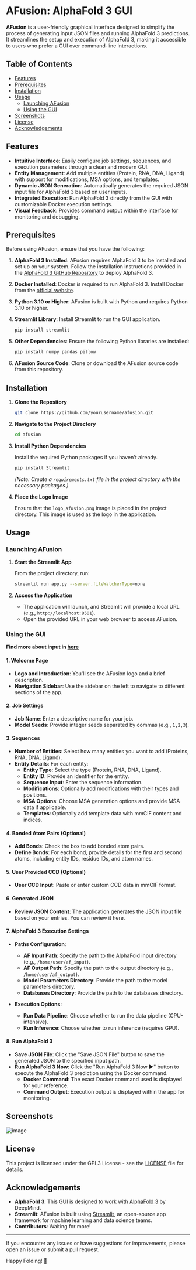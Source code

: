 # AFusion: AlphaFold 3 GUI

**AFusion** is a user-friendly graphical interface designed to simplify the process of generating input JSON files and running AlphaFold 3 predictions. It streamlines the setup and execution of AlphaFold 3, making it accessible to users who prefer a GUI over command-line interactions.

## Table of Contents

- [Features](#features)
- [Prerequisites](#prerequisites)
- [Installation](#installation)
- [Usage](#usage)
  - [Launching AFusion](#launching-afusion)
  - [Using the GUI](#using-the-gui)
- [Screenshots](#screenshots)
- [License](#license)
- [Acknowledgements](#acknowledgements)

## Features

- **Intuitive Interface**: Easily configure job settings, sequences, and execution parameters through a clean and modern GUI.
- **Entity Management**: Add multiple entities (Protein, RNA, DNA, Ligand) with support for modifications, MSA options, and templates.
- **Dynamic JSON Generation**: Automatically generates the required JSON input file for AlphaFold 3 based on user inputs.
- **Integrated Execution**: Run AlphaFold 3 directly from the GUI with customizable Docker execution settings.
- **Visual Feedback**: Provides command output within the interface for monitoring and debugging.

## Prerequisites

Before using AFusion, ensure that you have the following:

1. **AlphaFold 3 Installed**: AFusion requires AlphaFold 3 to be installed and set up on your system. Follow the installation instructions provided in the [AlphaFold 3 GitHub Repository](https://github.com/google-deepmind/alphafold3) to deploy AlphaFold 3.

2. **Docker Installed**: Docker is required to run AlphaFold 3. Install Docker from the [official website](https://www.docker.com/get-started).

3. **Python 3.10 or Higher**: AFusion is built with Python and requires Python 3.10 or higher.

4. **Streamlit Library**: Install Streamlit to run the GUI application.

   ```bash
   pip install streamlit
   ```

5. **Other Dependencies**: Ensure the following Python libraries are installed:

   ```bash
   pip install numpy pandas pillow
   ```

6. **AFusion Source Code**: Clone or download the AFusion source code from this repository.

## Installation

1. **Clone the Repository**

   ```bash
   git clone https://github.com/yourusername/afusion.git
   ```

2. **Navigate to the Project Directory**

   ```bash
   cd afusion
   ```

3. **Install Python Dependencies**

   Install the required Python packages if you haven't already.

   ```bash
   pip install Streamlit
   ```

   *(Note: Create a `requirements.txt` file in the project directory with the necessary packages.)*

4. **Place the Logo Image**

   Ensure that the `logo_afusion.png` image is placed in the project directory. This image is used as the logo in the application.

## Usage

### Launching AFusion

1. **Start the Streamlit App**

   From the project directory, run:

   ```bash
   streamlit run app.py --server.fileWatcherType=none
   ```

2. **Access the Application**

   - The application will launch, and Streamlit will provide a local URL (e.g., `http://localhost:8501`).
   - Open the provided URL in your web browser to access AFusion.

### Using the GUI

**Find more about input in [here](https://github.com/google-deepmind/alphafold3/blob/main/docs/input.md)**

#### 1. Welcome Page

- **Logo and Introduction**: You'll see the AFusion logo and a brief description.
- **Navigation Sidebar**: Use the sidebar on the left to navigate to different sections of the app.

#### 2. Job Settings

- **Job Name**: Enter a descriptive name for your job.
- **Model Seeds**: Provide integer seeds separated by commas (e.g., `1,2,3`).

#### 3. Sequences

- **Number of Entities**: Select how many entities you want to add (Proteins, RNA, DNA, Ligand).
- **Entity Details**: For each entity:
  - **Entity Type**: Select the type (Protein, RNA, DNA, Ligand).
  - **Entity ID**: Provide an identifier for the entity.
  - **Sequence Input**: Enter the sequence information.
  - **Modifications**: Optionally add modifications with their types and positions.
  - **MSA Options**: Choose MSA generation options and provide MSA data if applicable.
  - **Templates**: Optionally add template data with mmCIF content and indices.

#### 4. Bonded Atom Pairs (Optional)

- **Add Bonds**: Check the box to add bonded atom pairs.
- **Define Bonds**: For each bond, provide details for the first and second atoms, including entity IDs, residue IDs, and atom names.

#### 5. User Provided CCD (Optional)

- **User CCD Input**: Paste or enter custom CCD data in mmCIF format.

#### 6. Generated JSON

- **Review JSON Content**: The application generates the JSON input file based on your entries. You can review it here.

#### 7. AlphaFold 3 Execution Settings

- **Paths Configuration**:
  - **AF Input Path**: Specify the path to the AlphaFold input directory (e.g., `/home/user/af_input`).
  - **AF Output Path**: Specify the path to the output directory (e.g., `/home/user/af_output`).
  - **Model Parameters Directory**: Provide the path to the model parameters directory.
  - **Databases Directory**: Provide the path to the databases directory.

- **Execution Options**:
  - **Run Data Pipeline**: Choose whether to run the data pipeline (CPU-intensive).
  - **Run Inference**: Choose whether to run inference (requires GPU).

#### 8. Run AlphaFold 3

- **Save JSON File**: Click the "Save JSON File" button to save the generated JSON to the specified input path.
- **Run AlphaFold 3 Now**: Click the "Run AlphaFold 3 Now ▶️" button to execute the AlphaFold 3 prediction using the Docker command.
  - **Docker Command**: The exact Docker command used is displayed for your reference.
  - **Command Output**: Execution output is displayed within the app for monitoring.

## Screenshots

![image](https://github.com/user-attachments/assets/e5e12395-936f-45d3-87d5-938a6d5758bc)


## License

This project is licensed under the GPL3 License - see the [LICENSE](LICENSE) file for details.

## Acknowledgements

- **AlphaFold 3**: This GUI is designed to work with [AlphaFold 3](https://github.com/google-deepmind/alphafold3) by DeepMind.
- **Streamlit**: AFusion is built using [Streamlit](https://streamlit.io/), an open-source app framework for machine learning and data science teams.
- **Contributors**: Waiting for more!

---

If you encounter any issues or have suggestions for improvements, please open an issue or submit a pull request.

Happy Folding! 🧬
